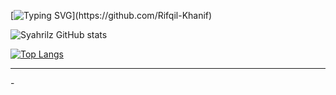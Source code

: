 
[![Typing SVG](https://readme-typing-svg.herokuapp.com?font=Lemon+milk&color=4efd54&lines=Welcome+to+my+GitHub+Pages;+Enjoy+my+content...)](https://github.com/Rifqil-Khanif)



![Syahrilz GitHub stats](https://github-readme-stats.vercel.app/api?username=syahrilz&theme=midnight-purple&show_icons=true)

[![Top Langs](https://github-readme-stats.vercel.app/api/top-langs/?username=syahrilz&layout=compact)](https://github.com/syahrilz/github-readme-stats)

<hr>
<p>-</p>
